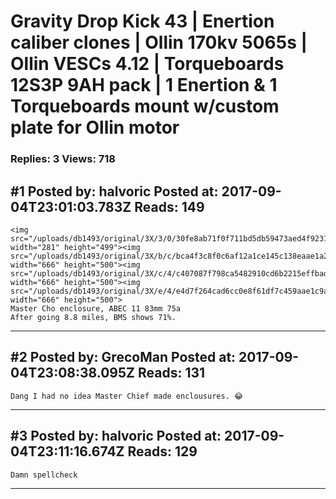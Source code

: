 # Gravity Drop Kick 43 &#124; Enertion caliber clones &#124; Ollin 170kv 5065s &#124; Ollin VESCs 4.12 &#124; Torqueboards 12S3P 9AH pack &#124; 1 Enertion &amp; 1 Torqueboards mount w/custom plate for Ollin motor

### Replies: 3 Views: 718

## \#1 Posted by: halvoric Posted at: 2017-09-04T23:01:03.783Z Reads: 149

```
<img src="/uploads/db1493/original/3X/3/0/30fe8ab71f0f711bd5db59473aed4f9231e897d5.jpg" width="281" height="499"><img src="/uploads/db1493/original/3X/b/c/bca4f3c8f0c6af12a1ce145c138eaae1a28d5d4b.JPG" width="666" height="500"><img src="/uploads/db1493/original/3X/c/4/c407087f798ca5482910cd6b2215effbad57660a.JPG" width="666" height="500"><img src="/uploads/db1493/original/3X/e/4/e4d7f264cad6cc0e8f61df7c459aae1c9a8d89b5.JPG" width="666" height="500">
Master Cho enclosure, ABEC 11 83mm 75a
After going 8.8 miles, BMS shows 71%.
```

---
## \#2 Posted by: GrecoMan Posted at: 2017-09-04T23:08:38.095Z Reads: 131

```
Dang I had no idea Master Chief made enclousures. 😂
```

---
## \#3 Posted by: halvoric Posted at: 2017-09-04T23:11:16.674Z Reads: 129

```
Damn spellcheck
```

---
